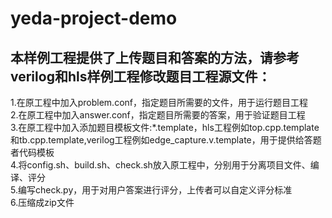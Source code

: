 # yeda-project-demo

## 本样例工程提供了上传题目和答案的方法，请参考verilog和hls样例工程修改题目工程源文件：

1.在原工程中加入problem.conf，指定题目所需要的文件，用于运行题目工程  
2.在原工程中加入answer.conf，指定题目所需要的答案，用于验证题目工程  
3.在原工程中加入添加题目模板文件:*.template，hls工程例如top.cpp.template和tb.cpp.template,verilog工程例如edge_capture.v.template，用于提供给答题者代码模板     
4.将config.sh、build.sh、check.sh放入原工程中，分别用于分离项目文件、编译、评分  
5.编写check.py，用于对用户答案进行评分，上传者可以自定义评分标准  
6.压缩成zip文件  

